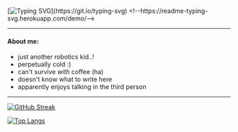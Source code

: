 [![Typing SVG](https://readme-typing-svg.herokuapp.com?lines=Hello+there+%3AD;My+name+is+Alison;And+uh..+welcome!)](https://git.io/typing-svg) <!--https://readme-typing-svg.herokuapp.com/demo/-->

---

#### About me:
- just another robotics kid..!
- perpetually cold :)
- can't survive *with* coffee (ha)
- doesn't know what to write here
- apparently enjoys talking in the third person
---

[![GitHub Streak](http://github-readme-streak-stats.herokuapp.com?user=alisonsoong&theme=dark&background=000000)](https://git.io/streak-stats)
<!--![Alison's GitHub stats](https://github-readme-stats.vercel.app/api?username=alisonsoong&show_icons=true&theme=tokyonight)-->
[![Top Langs](https://github-readme-stats.vercel.app/api/top-langs/?username=alisonsoong&layout=compact&theme=tokyonight)](https://github.com/anuraghazra/github-readme-stats)
